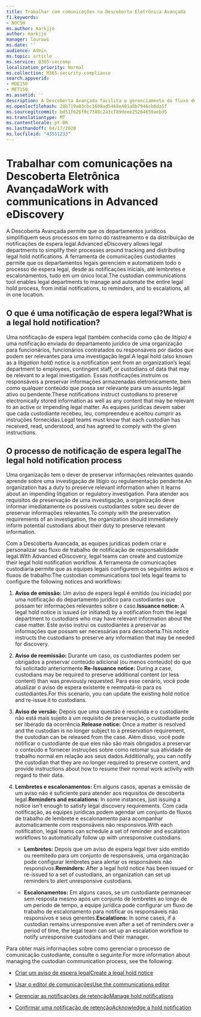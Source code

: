 ```yaml
---
title: Trabalhar com comunicações na Descoberta Eletrônica Avançada
f1.keywords:
- NOCSH
ms.author: markjjo
author: markjjo
manager: laurawi
ms.date: ''
audience: Admin
ms.topic: article
ms.service: O365-seccomp
localization_priority: Normal
ms.collection: M365-security-compliance
search.appverid:
- MOE150
- MET150
ms.assetid: ''
description: A Descoberta Avançada facilita o gerenciamento do fluxo de trabalho de notificação de responsabilidade legal em torno da notificação de responsáveis em investigações legais.
ms.openlocfilehash: 28b719a83cbc1608ad5468e401a8b7946cb8da5f
ms.sourcegitcommit: bd51f626f0c7788c2a3cf89deee25264659aebd5
ms.translationtype: MT
ms.contentlocale: pt-BR
ms.lasthandoff: 04/17/2020
ms.locfileid: "43551233"
---
```

# <a name="work-with-communications-in-advanced-ediscovery"></a><span data-ttu-id="0b50f-103">Trabalhar com comunicações na Descoberta Eletrônica Avançada</span><span class="sxs-lookup"><span data-stu-id="0b50f-103">Work with communications in Advanced eDiscovery</span></span>

<span data-ttu-id="0b50f-104">A Descoberta Avançada permite que os departamentos jurídicos simplifiquem seus processos em torno do rastreamento e da distribuição de notificações de espera legal.</span><span class="sxs-lookup"><span data-stu-id="0b50f-104">Advanced eDiscovery allows legal departments to simplify their processes around tracking and distributing legal hold notifications.</span></span> <span data-ttu-id="0b50f-105">A ferramenta de comunicações custodiantes permite que os departamentos legais gerenciem e automatizem todo o processo de espera legal, desde as notificações iniciais, até lembretes e escalonamentos, tudo em um único local.</span><span class="sxs-lookup"><span data-stu-id="0b50f-105">The custodian communications tool enables legal departments to manage and automate the entire legal hold process, from initial notifications, to reminders, and to escalations, all in one location.</span></span>

## <a name="what-is-a-legal-hold-notification"></a><span data-ttu-id="0b50f-106">O que é uma notificação de espera legal?</span><span class="sxs-lookup"><span data-stu-id="0b50f-106">What is a legal hold notification?</span></span>

<span data-ttu-id="0b50f-107">Uma notificação de espera legal (também conhecida como ção de *litígio)* é uma notificação enviada do departamento jurídico de uma organização para funcionários, funcionários contratados ou responsáveis por dados que podem ser relevantes para uma investigação legal.</span><span class="sxs-lookup"><span data-stu-id="0b50f-107">A legal hold (also known as a *litigation hold*) notice is a notification sent from an organization’s legal department to employees, contingent staff, or custodians of data that may be relevant to a legal investigation.</span></span> <span data-ttu-id="0b50f-108">Essas notificações instruim os responsáveis a preservar informações armazenadas eletronicamente, bem como qualquer conteúdo que possa ser relevante para um assunto legal ativo ou pendente.</span><span class="sxs-lookup"><span data-stu-id="0b50f-108">These notifications instruct custodians to preserve electronically stored information as well as any content that may be relevant to an active or impending legal matter.</span></span> <span data-ttu-id="0b50f-109">As equipes jurídicas devem saber que cada custodiante recebeu, leu, compreendeu e aceitou cumprir as instruções fornecidas.</span><span class="sxs-lookup"><span data-stu-id="0b50f-109">Legal teams must know that each custodian has received, read, understood, and has agreed to comply with the given instructions.</span></span>

## <a name="the-legal-hold-notification-process"></a><span data-ttu-id="0b50f-110">O processo de notificação de espera legal</span><span class="sxs-lookup"><span data-stu-id="0b50f-110">The legal hold notification process</span></span>

<span data-ttu-id="0b50f-111">Uma organização tem o dever de preservar informações relevantes quando aprende sobre uma investigação de litígio ou regulamentação pendente.</span><span class="sxs-lookup"><span data-stu-id="0b50f-111">An organization has a duty to preserve relevant information when it learns about an impending litigation or regulatory investigation.</span></span> <span data-ttu-id="0b50f-112">Para atender aos requisitos de preservação de uma investigação, a organização deve informar imediatamente os possíveis custodiantes sobre seu dever de preservar informações relevantes.</span><span class="sxs-lookup"><span data-stu-id="0b50f-112">To comply with the preservation requirements of an investigation, the organization should immediately inform potential custodians about their duty to preserve relevant information.</span></span>

<span data-ttu-id="0b50f-113">Com a Descoberta Avançada, as equipes jurídicas podem criar e personalizar seu fluxo de trabalho de notificação de responsabilidade legal.</span><span class="sxs-lookup"><span data-stu-id="0b50f-113">With Advanced eDiscovery, legal teams can create and customize their legal hold notification workflow.</span></span> <span data-ttu-id="0b50f-114">A ferramenta de comunicações custodiaria permite que as equipes legais configurem os seguintes avisos e fluxos de trabalho:</span><span class="sxs-lookup"><span data-stu-id="0b50f-114">The custodian communications tool lets legal teams to configure the following notices and workflows:</span></span>

1. <span data-ttu-id="0b50f-115">**Aviso de emissão:** Um aviso de espera legal é emitido (ou iniciado) por uma notificação do departamento jurídico para custodiantes que possam ter informações relevantes sobre o caso.</span><span class="sxs-lookup"><span data-stu-id="0b50f-115">**Issuance notice:** A legal hold notice is issued (or initiated) by a notification from the legal department to custodians who may have relevant information about the case matter.</span></span> <span data-ttu-id="0b50f-116">Este aviso instrui os custodiantes a preservar as informações que possam ser necessárias para descoberta.</span><span class="sxs-lookup"><span data-stu-id="0b50f-116">This notice instructs the custodians to preserve any information that may be needed for discovery.</span></span>

2. <span data-ttu-id="0b50f-117">**Aviso de reemissão:** Durante um caso, os custodiantes podem ser obrigados a preservar conteúdo adicional (ou menos conteúdo) do que foi solicitado anteriormente.</span><span class="sxs-lookup"><span data-stu-id="0b50f-117">**Re-Issuance notice:** During a case, custodians may be required to preserve additional content (or less content) than was previously requested.</span></span> <span data-ttu-id="0b50f-118">Para esse cenário, você pode atualizar o aviso de espera existente e reempatá-lo para os custodiantes.</span><span class="sxs-lookup"><span data-stu-id="0b50f-118">For this scenario, you can update the existing hold notice and re-issue it to custodians.</span></span>

3. <span data-ttu-id="0b50f-119">**Aviso de versão:** Depois que uma questão é resolvida e o custodiante não está mais sujeito a um requisito de preservação, o custodiante pode ser liberado da ocorrência.</span><span class="sxs-lookup"><span data-stu-id="0b50f-119">**Release notice:** Once a matter is resolved and the custodian is no longer subject to a preservation requirement, the custodian can be released from the case.</span></span> <span data-ttu-id="0b50f-120">Além disso, você pode notificar o custodiante de que eles não são mais obrigados a preservar o conteúdo e fornecer instruções sobre como retomar sua atividade de trabalho normal em relação aos seus dados.</span><span class="sxs-lookup"><span data-stu-id="0b50f-120">Additionally, you can notify the custodian that they are no longer required to preserve content, and provide instructions about how to resume their normal work activity with regard to their data.</span></span>

4. <span data-ttu-id="0b50f-121">**Lembretes e escalonamentos:** Em alguns casos, apenas a emissão de um aviso não é suficiente para atender aos requisitos de descoberta legal.</span><span class="sxs-lookup"><span data-stu-id="0b50f-121">**Reminders and escalations:** In some instances, just issuing a notice isn't enough to satisfy legal discovery requirements.</span></span> <span data-ttu-id="0b50f-122">Com cada notificação, as equipes jurídicas podem agendar um conjunto de fluxos de trabalho de lembrete e escalonamento para acompanhar automaticamente com responsáveis não responsivos.</span><span class="sxs-lookup"><span data-stu-id="0b50f-122">With each notification, legal teams can schedule a set of reminder and escalation workflows to automatically follow up with unresponsive custodians.</span></span>

   - <span data-ttu-id="0b50f-123">**Lembretes:** Depois que um aviso de espera legal tiver sido emitido ou reemitedo para um conjunto de responsáveis, uma organização pode configurar lembretes para alertar os responsáveis não responsivos.</span><span class="sxs-lookup"><span data-stu-id="0b50f-123">**Reminders:** After a legal hold notice has been issued or re-issued to a set of custodians, an organization can set up reminders to alert unresponsive custodians.</span></span>

   - <span data-ttu-id="0b50f-124">**Escalonamentos:** Em alguns casos, se um custodiante permanecer sem resposta mesmo após um conjunto de lembretes ao longo de um período de tempo, a equipe jurídica pode configurar um fluxo de trabalho de escalonamento para notificar os responsáveis não responsivos e seus gerentes.</span><span class="sxs-lookup"><span data-stu-id="0b50f-124">**Escalations:** In some cases, if a custodian remains unresponsive even after a set of reminders over a period of time, the legal team can set up an escalation workflow to notify unresponsive custodians and their manager.</span></span>

<span data-ttu-id="0b50f-125">Para obter mais informações sobre como gerenciar o processo de comunicação custodiante, consulte o seguinte:</span><span class="sxs-lookup"><span data-stu-id="0b50f-125">For more information about managing the custodian communication process, see the following:</span></span> 

- [<span data-ttu-id="0b50f-126">Criar um aviso de espera legal</span><span class="sxs-lookup"><span data-stu-id="0b50f-126">Create a legal hold notice</span></span>](create-hold-notification.md)

- [<span data-ttu-id="0b50f-127">Usar o editor de comunicações</span><span class="sxs-lookup"><span data-stu-id="0b50f-127">Use the communications editor</span></span>](using-communications-editor.md)

- [<span data-ttu-id="0b50f-128">Gerenciar as notificações de retenção</span><span class="sxs-lookup"><span data-stu-id="0b50f-128">Manage hold notifications</span></span>](manage-hold-notification.md)

- [<span data-ttu-id="0b50f-129">Confirmar uma notificação de retenção</span><span class="sxs-lookup"><span data-stu-id="0b50f-129">Acknowledge a hold notification</span></span>](acknowledge-hold-notification.md)